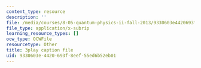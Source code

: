 ```yaml
---
content_type: resource
description: ''
file: /media/courses/8-05-quantum-physics-ii-fall-2013/9330603e4420693f8eef55ed6b52eb01_7Nrymx1ULis.srt
file_type: application/x-subrip
learning_resource_types: []
ocw_type: OCWFile
resourcetype: Other
title: 3play caption file
uid: 9330603e-4420-693f-8eef-55ed6b52eb01
---
```

